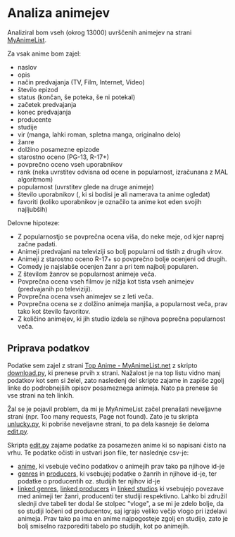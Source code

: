 # Analiza animejev
Analiziral bom vseh (okrog 13000) uvrščenih animejev na strani [MyAnimeList](https://myanimelist.net/).  
  
Za vsak anime bom zajel:
* naslov
* opis
* način predvajanja (TV, Film, Internet, Video)
* število epizod
* status (končan, še poteka, še ni potekal)
* začetek predvajanja
* konec predvajanja
* producente
* studije
* vir (manga, lahki roman, spletna manga, originalno delo)
* žanre
* dolžino posamezne epizode
* starostno oceno (PG-13, R-17+)
* povprečno oceno vseh uporabnikov
* rank (neka uvrstitev odvisna od ocene in popularnost, izračunana z MAL algoritmom)
* popularnost (uvrstitev glede na druge animeje)
* število uporabnikov (, ki si bodisi je ali namerava ta anime ogledat)
* favoriti (koliko uporabnikov je označilo ta anime kot eden svojih najljubših)

Delovne hipoteze:
* Z popularnostjo se povprečna ocena viša, do neke meje, od kjer naprej začne padati.
* Animeji predvajani na televiziji so bolj popularni od tistih z drugih virov.
* Animeji z starostno oceno R-17+ so povprečno bolje ocenjeni od drugih.
* Comedy je najslabše ocenjen žanr a pri tem najbolj popularen.
* Z številom žanrov se popularnost animeje veča.
* Povprečna ocena vseh filmov je nižja kot tista vseh animejev (predvajanih po televiziji).
* Povprečna ocena vseh animejev se z leti veča.
* Povprečna ocena se z dolžino animeja manjša, a popularnost veča, prav tako kot število favoritov.
* Z količino animejev, ki jih studio izdela se njihova poprečna popularnost veča.

## Priprava podatkov
Podatke sem zajel z strani [Top Anime - MyAnimeList.net](https://myanimelist.net/topanime.php) z skripto [download.py](download.py), ki prenese prvih x strani. Nažalost je na top listu vidno manj podatkov kot sem si želel, zato nasledenj del skripte zajame in zapiše zgolj linke do podrobnejših opisov posameznega animeja. Nato pa prenese še vse strani na teh linkih.  
  
Žal se je pojavil problem, da mi je MyAnimeList začel prenašati neveljavne strani (npr. Too many requests, Page not found). Zato je tu skripta [unlucky.py](unlucky.py), ki pobriše neveljavne strani, to pa dela kasneje še deloma [edit.py](edit.py).  
  
Skripta [edit.py](edit.py) zajame podatke za posamezen anime ki so napisani čisto na vrhu. Te podatke očisti in ustvari json file, ter naslednje csv-je:
* [anime](data/anime.csv), ki vsebuje večino podatkov o animejih prav tako pa njihove id-je
* [genres](data/genres.csv) in [producers](data/producers.csv), ki vsebujej podatke o žanrih in njihove id-je, ter podatke o producentih oz. studijih ter njihov id-je
* [linked genres](data/linkedgenres.csv), [linked producers](data/linkedproducers.csv) in [linked studios](data/linkedstudios.csv) ki vsebujejo povezave med animeji ter žanri, producenti ter studiji respektivno. Lahko bi združil slednji dve tabeli ter dodal še stolpec "vloge", a se mi je zdelo bolje, da so studiji ločeni od producentov, saj igrajo veliko večjo vlogo pri izdelavi animeja. Prav tako pa ima en anime najpogosteje zgolj en studijo, zato je bolj smiselno razporediti tabelo po studijih, kot po animejih.
